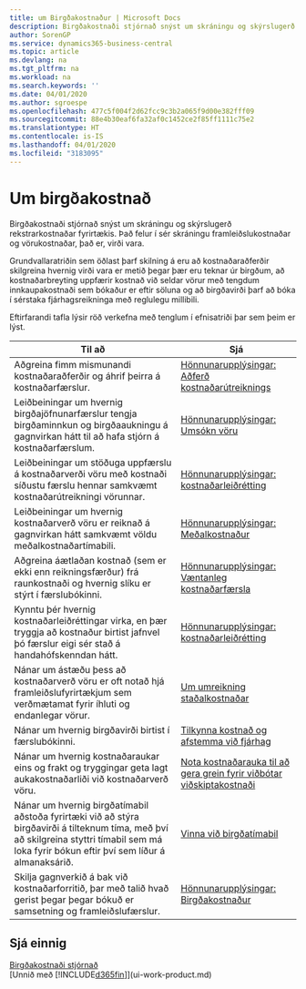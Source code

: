 ```yaml
---
title: um Birgðakostnaður | Microsoft Docs
description: Birgðakostnaði stjórnað snýst um skráningu og skýrslugerð rekstrarkostnaðar fyrirtækis. Það felur í sér skráningu framleiðslukostnaðar og vörukostnaðar, það er, virði vara.
author: SorenGP
ms.service: dynamics365-business-central
ms.topic: article
ms.devlang: na
ms.tgt_pltfrm: na
ms.workload: na
ms.search.keywords: ''
ms.date: 04/01/2020
ms.author: sgroespe
ms.openlocfilehash: 477c5f004f2d62fcc9c3b2a065f9d00e382fff09
ms.sourcegitcommit: 88e4b30eaf6fa32af0c1452ce2f85ff1111c75e2
ms.translationtype: HT
ms.contentlocale: is-IS
ms.lasthandoff: 04/01/2020
ms.locfileid: "3183095"
---
```

# <a name="about-inventory-costing"></a>Um birgðakostnað
Birgðakostnaði stjórnað snýst um skráningu og skýrslugerð rekstrarkostnaðar fyrirtækis. Það felur í sér skráningu framleiðslukostnaðar og vörukostnaðar, það er, virði vara.  

 Grundvallaratriðin sem öðlast þarf skilning á eru að kostnaðaraðferðir skilgreina hvernig virði vara er metið þegar þær eru teknar úr birgðum, að kostnaðarbreyting uppfærir kostnað við seldar vörur með tengdum innkaupakostnaði sem bókaður er eftir söluna og að birgðavirði þarf að bóka í sérstaka fjárhagsreikninga með reglulegu millibili.  

 Eftirfarandi tafla lýsir röð verkefna með tenglum í efnisatriði þar sem þeim er lýst.   

|**Til að**|**Sjá**|  
|------------|-------------|  
|Aðgreina fimm mismunandi kostnaðaraðferðir og áhrif þeirra á kostnaðarfærslur.|[Hönnunarupplýsingar: Aðferð kostnaðarútreiknings](design-details-costing-methods.md)|  
|Leiðbeiningar um hvernig birgðajöfnunarfærslur tengja birgðaminnkun og birgðaaukningu á gagnvirkan hátt til að hafa stjórn á kostnaðarfærslum.|[Hönnunarupplýsingar: Umsókn vöru](design-details-item-application.md)|  
|Leiðbeiningar um stöðuga uppfærslu á kostnaðarverði vöru með kostnaði síðustu færslu hennar samkvæmt kostnaðarútreikningi vörunnar.|[Hönnunarupplýsingar: kostnaðarleiðrétting](design-details-cost-adjustment.md)|  
|Leiðbeiningar um hvernig kostnaðarverð vöru er reiknað á gagnvirkan hátt samkvæmt völdu meðalkostnaðartímabili.|[Hönnunarupplýsingar: Meðalkostnaður](design-details-average-cost.md)|  
|Aðgreina áætlaðan kostnað (sem er ekki enn reikningsfærður) frá raunkostnaði og hvernig slíku er stýrt í færslubókinni.|[Hönnunarupplýsingar: Væntanleg kostnaðarfærsla](design-details-expected-cost-posting.md)|  
|Kynntu þér hvernig kostnaðarleiðréttingar virka, en þær tryggja að kostnaður birtist jafnvel þó færslur eigi sér stað á handahófskenndan hátt.|[Hönnunarupplýsingar: kostnaðarleiðrétting](design-details-cost-adjustment.md)|  
|Nánar um ástæðu þess að kostnaðarverð vöru er oft notað hjá framleiðslufyrirtækjum sem verðmætamat fyrir íhluti og endanlegar vörur.|[Um umreikning staðalkostnaðar](finance-about-calculating-standard-cost.md)|  
|Nánar um hvernig birgðavirði birtist í færslubókinni.|[Tilkynna kostnað og afstemma við fjárhag](finance-report-costs-and-reconcile-with-the-general-ledger.md)|  
|Nánar um hvernig kostnaðaraukar eins og frakt og tryggingar geta lagt aukakostnaðarliði við kostnaðarverð vöru.|[Nota kostnaðarauka til að gera grein fyrir viðbótar viðskiptakostnaði](payables-how-assign-item-charges.md)|  
|Nánar um hvernig birgðatímabil aðstoða fyrirtæki við að stýra birgðavirði á tilteknum tíma, með því að skilgreina styttri tímabil sem má loka fyrir bókun eftir því sem líður á almanaksárið.|[Vinna við birgðatímabil](finance-how-to-work-with-inventory-periods.md)|  
|Skilja gagnverkið á bak við kostnaðarforritið, þar með talið hvað gerist þegar þegar bókuð er samsetning og framleiðslufærslur.|[Hönnunarupplýsingar: Birgðakostnaður](design-details-inventory-costing.md)|  

## <a name="see-also"></a>Sjá einnig
[Birgðakostnaði stjórnað](finance-manage-inventory-costs.md)    
[Unnið með [!INCLUDE[d365fin](includes/d365fin_md.md)]](ui-work-product.md)
